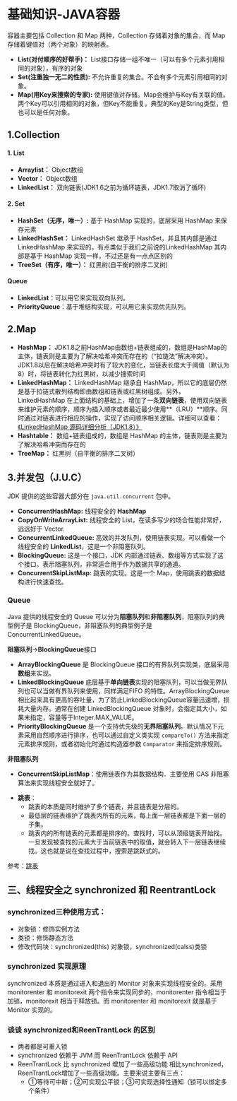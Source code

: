 # 基础知识-JAVA容器

容器主要包括 Collection 和 Map 两种，Collection 存储着对象的集合，而 Map 存储着键值对（两个对象）的映射表。

- **List(对付顺序的好帮手)：** List接口存储一组不唯一（可以有多个元素引用相同的对象），有序的对象
- **Set(注重独一无二的性质):** 不允许重复的集合。不会有多个元素引用相同的对象。
- **Map(用Key来搜索的专家):** 使用键值对存储。Map会维护与Key有关联的值。两个Key可以引用相同的对象，但Key不能重复，典型的Key是String类型，但也可以是任何对象。

## 1.Collection

#### 1. List

- **Arraylist：** Object数组
- **Vector：** Object数组
- **LinkedList：** 双向链表(JDK1.6之前为循环链表，JDK1.7取消了循环)

#### 2. Set

- **HashSet（无序，唯一）:** 基于 HashMap 实现的，底层采用 HashMap 来保存元素
- **LinkedHashSet：** LinkedHashSet 继承于 HashSet，并且其内部是通过 LinkedHashMap 来实现的。有点类似于我们之前说的LinkedHashMap 其内部是基于 HashMap 实现一样，不过还是有一点点区别的
- **TreeSet（有序，唯一）：** 红黑树(自平衡的排序二叉树)

#### Queue 

- **LinkedList**：可以用它来实现双向队列。
- **PriorityQueue**：基于堆结构实现，可以用它来实现优先队列。

## 2.Map

- **HashMap：** JDK1.8之前HashMap由数组+链表组成的，数组是HashMap的主体，链表则是主要为了解决哈希冲突而存在的（“拉链法”解决冲突）。JDK1.8以后在解决哈希冲突时有了较大的变化，当链表长度大于阈值（默认为8）时，将链表转化为红黑树，以减少搜索时间
- **LinkedHashMap：** LinkedHashMap 继承自  HashMap，所以它的底层仍然是基于拉链式散列结构即由数组和链表或红黑树组成。另外，LinkedHashMap  在上面结构的基础上，增加了一条**双向链表**，使用双向链表来维护元素的顺序，顺序为插入顺序或者最近最少使用**（LRU）**顺序。同时通过对链表进行相应的操作，实现了访问顺序相关逻辑。详细可以查看：[《LinkedHashMap 源码详细分析（JDK1.8）》](https://www.imooc.com/article/22931)
- **Hashtable：** 数组+链表组成的，数组是 HashMap 的主体，链表则是主要为了解决哈希冲突而存在的
- **TreeMap：** 红黑树（自平衡的排序二叉树）

## 3.并发包（J.U.C）

JDK 提供的这些容器大部分在 `java.util.concurrent` 包中。

- **ConcurrentHashMap:** 线程安全的 **HashMap**
- **CopyOnWriteArrayList:** 线程安全的 List，在读多写少的场合性能非常好，远远好于 Vector.
- **ConcurrentLinkedQueue:** 高效的并发队列，使用链表实现。可以看做一个线程安全的 **LinkedList**，这是一个非阻塞队列。
- **BlockingQueue:** 这是一个接口，JDK 内部通过链表、数组等方式实现了这个接口。表示阻塞队列，非常适合用于作为数据共享的通道。
- **ConcurrentSkipListMap:** 跳表的实现。这是一个 Map，使用跳表的数据结构进行快速查找。

### Queue

Java 提供的线程安全的 Queue 可以分为**阻塞队列**和**非阻塞队列**，阻塞队列的典型例子是 BlockingQueue，非阻塞队列的典型例子是 ConcurrentLinkedQueue。

**阻塞队列**->**BlockingQueue**接口

- **ArrayBlockingQueue** 是 BlockingQueue 接口的有界队列实现类，底层采用**数组**来实现。
- **LinkedBlockingQueue** 底层基于**单向链表**实现的阻塞队列，可以当做无界队列也可以当做有界队列来使用，同样满足FIFO 的特性。ArrayBlockingQueue 相比起来具有更高的吞吐量，为了防止LinkedBlockingQueue容量迅速增，损耗大量内存。通常在创建 LinkedBlockingQueue 对象时，会指定其大小，如果未指定，容量等于Integer.MAX_VALUE。
- **PriorityBlockingQueue** 是一个支持优先级的**无界阻塞队列**。默认情况下元素采用自然顺序进行排序，也可以通过自定义类实现 `compareTo()` 方法来指定元素排序规则，或者初始化时通过构造器参数 `Comparator` 来指定排序规则。

**非阻塞队列**

- **ConcurrentSkipListMap**：使用链表作为其数据结构．主要使用 CAS 非阻塞算法来实现线程安全就好了。

* **跳表**：
  * 跳表的本质是同时维护了多个链表，并且链表是分层的。
  * 最低层的链表维护了跳表内所有的元素，每上面一层链表都是下面一层的子集。
  * 跳表内的所有链表的元素都是排序的。查找时，可以从顶级链表开始找。一旦发现被查找的元素大于当前链表中的取值，就会转入下一层链表继续找。这也就是说在查找过程中，搜索是跳跃式的。

参考：[跳表](https://github.com/Snailclimb/JavaGuide/blob/master/docs/java/Multithread/%E5%B9%B6%E5%8F%91%E5%AE%B9%E5%99%A8%E6%80%BB%E7%BB%93.md)

## 三、线程安全之 synchronized 和 ReentrantLock

### synchronized三种使用方式：

- 对象锁：修饰实例方法
- 类锁：修饰静态方法
- 修改代码块：synchronized(this) 对象锁，synchronized(calss)类锁

### **synchronized 实现原理**

synchronized 本质是通过进入和退出的 Monitor 对象来实现线程安全的。采用 monitorenter 和 monitorexit 两个指令来实现同步的，monitorenter 指令相当于加锁，monitorexit 相当于释放锁。而 monitorenter 和 monitorexit 就是基于 Monitor 实现的。

### 谈谈 synchronized和ReenTrantLock 的区别  

- 两者都是可重入锁
- synchronized 依赖于 JVM 而 ReenTrantLock 依赖于 API
- ReenTrantLock 比 synchronized 增加了一些高级功能
  相比synchronized，ReenTrantLock增加了一些高级功能。主要来说主要有三点：
  - ①等待可中断；②可实现公平锁；③可实现选择性通知（锁可以绑定多个条件）

